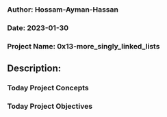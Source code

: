 ### Author: Hossam-Ayman-Hassan
### Date: 2023-01-30
### Project Name: 0x13-more_singly_linked_lists
## Description: 

### Today Project Concepts

### Today Project Objectives

